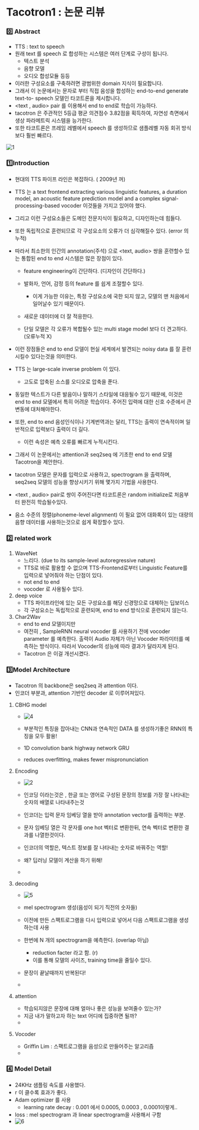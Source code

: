 # Tacotron1 : 논문 리뷰

### :zero: Abstract 

- TTS : text to speech
- 원래 text 를 speech 로 합성하는 시스템은 여러 단계로 구성이 됩니다. 
  - 텍스트 분석 
  - 음향 모델
  - 오디오 합성모듈 등등
- 이러한 구성요소를 구축하려면 광범위한 domain 지식이 필요합니다. 
- 그래서 이 논문에서는 문자로 부터 직접 음성을 합성하는 end-to-end generate  text-to- speech 모델인 타코트론을 제시합니다.
- <text , audio> pair 를 이용해서 end to end로 학습이 가능하다.
- tacotron 은 주관적인 5등급 평균 의견점수 3.82점을 획득하여, 자연성 측면에서 생상 파라메트릭 시스템을 능가한다.
- 또한 타코트론은 프레임 레벨에서 speech 를 생성하므로 샘플레벨 자동 회귀 방식보다 훨씬 빠르다.

![1](C:\Users\MiSung\Desktop\1.PNG)



 

### :one:Introduction

- 현대의 TTS 파이프 라인은 복잡하다. ( 2009년 꺼)
- TTS 는  a text frontend extracting various linguistic features, a duration model, an acoustic feature prediction model and a complex signal-processing-based vocoder  이것들을 가지고 있어야 했다.
- 그리고 이런 구성요소들은 도메인 전문지식이 필요하고, 디자인하는데 힘들다.
- 또한 독립적으로 훈련되므로 각 구성요소의 오류가 더 심각해질수 있다. (error 의 누적)



- 따라서 최소한의 인간의 annotation(주석) 으로 <text, audio> 쌍을 훈련할수 있는 통합된  end to end 시스템은 많은 장점이 있다.
  - feature engineering이 간단하다. (디자인이 간단하다.)
  - 발화자, 언어, 감정 등의 feature 를 쉽게 조절할수 있다.
    - 이게 가능한 이유는, 특정 구성요소에 국한 되지 않고, 모델의 맨 처음에서 일어날수 있기 때문이다. 
    
  - 새로운 데이터에 더 잘 적응한다.
  - 단일 모델은 각 오류가 복합될수 있는 multi stage model 보다 더 견고하다. (오류누적 X)
- 이런 장점들은 end to end 모델이 현실 세계에서 발견되는 noisy data 를 잘 훈련시킬수 있다는것을 의미한다.



- TTS 는 large-scale inverse problem 이 있다. 
  - 고도로 압축된 소스를 오디오로 압축을 푼다.
- 동일한 텍스트가 다른 발음이나 말하기 스타일에 대응될수 있기 때문에, 이것은 end to end 모델에서 특히 어려운 학습이다. 주어진 입력에 대한 신호 수준에서 큰 변동에 대처해야한다.
- 또한, end to end 음성인식이나 기계번역과는 달리, TTS는 출력이 연속적이며 일반적으로 입력보다 출력이 더 길다. 
  - 이런 속성은 예측 오류를 빠르게 누적시킨다.
- 그래서 이 논문에서는 attention과 seq2seq 에 기초한 end to end 모델 Tacotron을 제안한다.
- tacotron 모델은 문자를 입력으로 사용하고, spectrogram 을 출력하며, seq2seq 모델의 성능을 향상시키기 위해 몇가지 기법을 사용한다.
- <text , audio> pair로 쌍이 주어진다면 타코트론은 random initialize로 처음부터 완전히 학습될수있다.
- 음소 수준의 정렬(phoneme-level alignment) 이 필요 없어 대화록이 있는 대량의 음향 데이터를 사용하는것으로 쉽게 확장할수 있다.



### :two: related work

1. WaveNet 
   - 느리다. (due to its sample-level autoregressive nature)
   - TTS로 바로 활용할 수 없으며 TTS-Frontend로부터 Linguistic Feature를 입력으로 넣어줘야 하는 단점이 있다.
   - not end to end
   - vocoder 로 사용될수 있다.
2. deep voice
   - TTS 파이프라인에 있는 모든 구성요소를 해당 신경망으로 대체하는 딥보이스
   - 각 구성요소는 독립적으로 훈련되며, end to end 방식으로 훈련되지 않는다.
3. Char2Wav
   - end to end 모델이지만
   - 여전히 , SampleRNN neural vocoder 를 사용하기 전에 vocoder parameter 를 예측한다. 출력이 Audio 자체가 아닌 Vocoder 파라미터를 예측하는 방식이다. 따라서 Vocoder의 성능에 따라 결과가 달라지게 된다.
   - Tacotron 은 이걸 개선시켰다.



### :three:Model Architecture

- Tacotron 의 backbone은 seq2seq 과 attention 이다.
- 인코더 부분과, attention 기반인 decoder 로 이루어져있다.



1. CBHG model
   
   - ![4](C:\Users\MiSung\Desktop\4.PNG) 
   
   - 부분적인 특징을 잡아내는 CNN과 연속적인 DATA 를 생성하기좋은 RNN의 특징을 모두 활용!
   - 1D convolution bank highway network GRU
   - reduces overfitting, makes fewer mispronunciation
   
     
   
2. Encoding

   - ![2](C:\Users\MiSung\Desktop\2.PNG) 

   

   - 인코딩 이라는것은 , 한글 또는 영어로 구성된 문장의 정보를 가장 잘 나타내는 숫자의 배열로 나타내주는것
   - 인코더는 입력 문자 임베딩 열을 받아 annotation vector를 출력하는 부분.
   - 문자 임베딩 열은 각 문자를 one hot 벡터로 변환한뒤, 연속 벡터로 변환한 결과를 나열한것이다. 
   - 인코더의 역할은, 텍스트 정보를 잘 나타내는 숫자로 바꿔주는 역할!
   - 왜? 딥러닝 모델이 계산을 하기 위해!
   - 

3. decoding

   - ![5](C:\Users\MiSung\Desktop\5.PNG) 

   - mel spectrogram 생성(음성이 되기 직전의 숫자들)
   - 이전에 만든 스팩트로그램을 다시 입력으로 넣어서 다음 스팩트로그램을 생성하는데 사용
   - 한번에 N 개의 spectrogram을 예측한다. (overlap 아님)
     - reduction facter 라고 함. (r)
     - 이를 통해 모델의 사이즈, training time을 줄일수 있다.
   - 문장이 끝날때까지 반복된다!
   - 

4. attention 
   - 학습되지않은 문장에 대해 얼마나 좋은 성능을 보여줄수 있는가?
   - 지금 내가 말하고자 하는 text 어디에 집중하면 될까?
   - 

5. Vocoder
   - Griffin Lim : 스팩트로그램을 음성으로 만들어주는 알고리즘
   - 





### :four: Model Detail

- 24KHz 샘플링 속도를 사용했다.
- r 이 클수록 효과가 좋다. 
- Adam optimizer 를 사용
  - learning rate decay : 0.001 에서 0.0005, 0.0003 , 0.0001이렇게..
- loss : mel spectrogram 과 linear spectrogram을 사용해서 구함
- ![6](C:\Users\MiSung\Desktop\6.PNG)